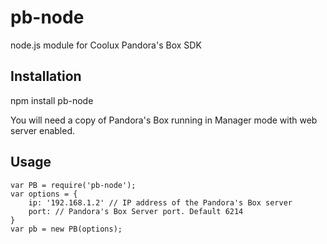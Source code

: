 # pb-node
node.js module for Coolux Pandora's Box SDK

## Installation
npm install pb-node

You will need a copy of Pandora's Box running in Manager mode with web server enabled.

## Usage

```
var PB = require('pb-node');
var options = {
    ip: '192.168.1.2' // IP address of the Pandora's Box server
    port: // Pandora's Box Server port. Default 6214
}
var pb = new PB(options);
```

